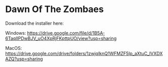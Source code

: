 # Dawn Of The Zombaes

Download the installer here: 

Windows: https://drive.google.com/file/d/1B5A-6TaqlIPDwBJV_uO4XpRjFKpttpUO/view?usp=sharing

MacOS: https://drive.google.com/drive/folders/1zwjqlknQ1WFMZF5Ip_aXtuC_IVXDXAZQ?usp=sharing
